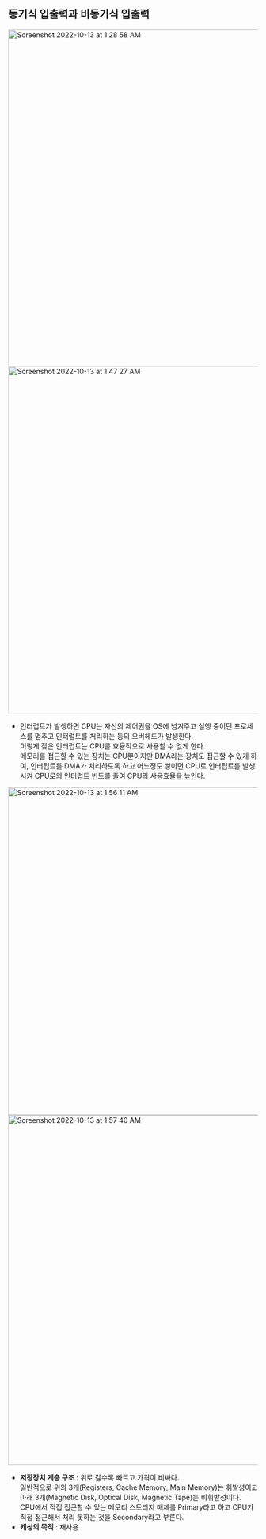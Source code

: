 ## 동기식 입출력과 비동기식 입출력

<img width="679" alt="Screenshot 2022-10-13 at 1 28 58 AM" src="https://user-images.githubusercontent.com/93430103/195398186-017cdac4-a577-4830-8f87-767bce15f199.png">

<img width="702" alt="Screenshot 2022-10-13 at 1 47 27 AM" src="https://user-images.githubusercontent.com/93430103/195401649-1870a2e2-4860-437a-bd33-4a4e2ab58012.png">

- 인터럽트가 발생하면 CPU는 자신의 제어권을 OS에 넘겨주고 실행 중이던 프로세스를 멈추고 인터럽트를 처리하는 등의 오버헤드가 발생한다.  
  이렇게 잦은 인터럽트는 CPU를 효율적으로 사용할 수 없게 한다.  
  메모리를 접근할 수 있는 장치는 CPU뿐이지만 DMA라는 장치도 접근할 수 있게 하여, 인터럽트를 DMA가 처리하도록 하고 어느정도 쌓이면 CPU로 인터럽트를 발생시켜 CPU로의 인터럽트 빈도를 줄여 CPU의 사용효율을 높인다.

<img width="661" alt="Screenshot 2022-10-13 at 1 56 11 AM" src="https://user-images.githubusercontent.com/93430103/195403453-4d4530ab-522e-4ab1-bfae-aea7c8fcec90.png">

<img width="707" alt="Screenshot 2022-10-13 at 1 57 40 AM" src="https://user-images.githubusercontent.com/93430103/195403654-02867d13-66bf-4e43-ba24-ac3e3796c9ad.png">

- **저장장치 계층 구조** : 위로 갈수록 빠르고 가격이 비싸다.  
  일반적으로 위의 3개(Registers, Cache Memory, Main Memory)는 휘발성이고 아래 3개(Magnetic Disk, Optical Disk, Magnetic Tape)는 비휘발성이다.  
  CPU에서 직접 접근할 수 있는 메모리 스토리지 매체를 Primary라고 하고 CPU가 직접 접근해서 처리 못하는 것을 Secondary라고 부른다.
- **캐싱의 목적** : 재사용


